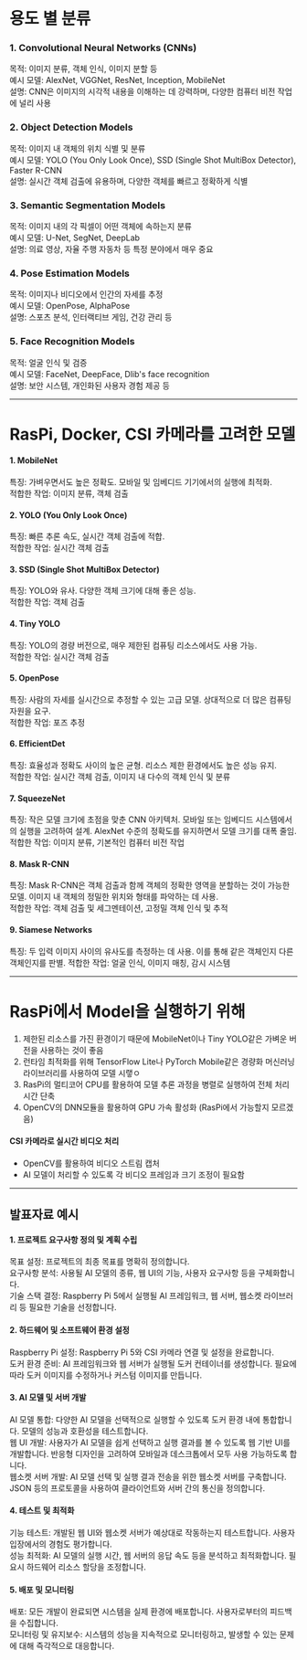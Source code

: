 # 용도 별 분류

### 1. Convolutional Neural Networks (CNNs)
목적: 이미지 분류, 객체 인식, 이미지 분할 등 <br/>
예시 모델: AlexNet, VGGNet, ResNet, Inception, MobileNet <br/>
설명: CNN은 이미지의 시각적 내용을 이해하는 데 강력하며, 다양한 컴퓨터 비전 작업에 널리 사용

### 2. Object Detection Models
목적: 이미지 내 객체의 위치 식별 및 분류 <br/>
예시 모델: YOLO (You Only Look Once), SSD (Single Shot MultiBox Detector), Faster R-CNN <br/>
설명: 실시간 객체 검출에 유용하며, 다양한 객체를 빠르고 정확하게 식별

### 3. Semantic Segmentation Models
목적: 이미지 내의 각 픽셀이 어떤 객체에 속하는지 분류 <br/>
예시 모델: U-Net, SegNet, DeepLab <br/>
설명: 의료 영상, 자율 주행 자동차 등 특정 분야에서 매우 중요

### 4. Pose Estimation Models
목적: 이미지나 비디오에서 인간의 자세를 추정 <br/>
예시 모델: OpenPose, AlphaPose <br/>
설명: 스포츠 분석, 인터랙티브 게임, 건강 관리 등

### 5. Face Recognition Models
목적: 얼굴 인식 및 검증 <br/>
예시 모델: FaceNet, DeepFace, Dlib's face recognition <br/>
설명: 보안 시스템, 개인화된 사용자 경험 제공 등

<hr/>

# RasPi, Docker, CSI 카메라를 고려한 모델

#### 1. MobileNet
특징: 가벼우면서도 높은 정확도. 모바일 및 임베디드 기기에서의 실행에 최적화. <br/>
적합한 작업: 이미지 분류, 객체 검출

#### 2. YOLO (You Only Look Once)
특징: 빠른 추론 속도, 실시간 객체 검출에 적합. <br/>
적합한 작업: 실시간 객체 검출

#### 3. SSD (Single Shot MultiBox Detector)
특징: YOLO와 유사. 다양한 객체 크기에 대해 좋은 성능. <br/>
적합한 작업: 객체 검출

#### 4. Tiny YOLO
특징: YOLO의 경량 버전으로, 매우 제한된 컴퓨팅 리소스에서도 사용 가능. <br/>
적합한 작업: 실시간 객체 검출

#### 5. OpenPose
특징: 사람의 자세를 실시간으로 추정할 수 있는 고급 모델. 상대적으로 더 많은 컴퓨팅 자원을 요구. <br/>
적합한 작업: 포즈 추정

#### 6. EfficientDet
특징: 효율성과 정확도 사이의 높은 균형. 리소스 제한 환경에서도 높은 성능 유지. <br/>
적합한 작업: 실시간 객체 검출, 이미지 내 다수의 객체 인식 및 분류

#### 7. SqueezeNet
특징: 작은 모델 크기에 초점을 맞춘 CNN 아키텍처. 모바일 또는 임베디드 시스템에서의 실행을 고려하여 설계. AlexNet 수준의 정확도를 유지하면서 모델 크기를 대폭 줄임. <br/>
적합한 작업: 이미지 분류, 기본적인 컴퓨터 비전 작업

#### 8. Mask R-CNN
특징: Mask R-CNN은 객체 검출과 함께 객체의 정확한 영역을 분할하는 것이 가능한 모델. 이미지 내 객체의 정밀한 위치와 형태를 파악하는 데 사용. <br/>
적합한 작업: 객체 검출 및 세그멘테이션, 고정밀 객체 인식 및 추적

#### 9. Siamese Networks
특징: 두 입력 이미지 사이의 유사도를 측정하는 데 사용. 이를 통해 같은 객체인지 다른 객체인지를 판별.
적합한 작업: 얼굴 인식, 이미지 매칭, 감시 시스템

<hr/>

# RasPi에서 Model을 실행하기 위해

1. 제한된 리소스를 가진 환경이기 때문에 MobileNet이나 Tiny YOLO같은 가벼운 버전을 사용하는 것이 좋음
2. 런타임 최적화를 위해 TensorFlow Lite나 PyTorch Mobile같은 경량화 머신러닝 라이브러리를 사용하여 모델 시랳ㅇ
3. RasPi의 멀티코어 CPU를 활용하여 모델 추론 과정을 병렬로 실행하여 전체 처리 시간 단축
4. OpenCV의 DNN모듈을 활용하여 GPU 가속 활성화 (RasPi에서 가능할지 모르겠음)

#### CSI 카메라로 실시간 비디오 처리
- OpenCV를 활용하여 비디오 스트림 캡처
- AI 모델이 처리할 수 있도록 각 비디오 프레임과 크기 조정이 필요함

<hr/>

## 발표자료 예시
#### 1. 프로젝트 요구사항 정의 및 계획 수립
목표 설정: 프로젝트의 최종 목표를 명확히 정의합니다. <br/>
요구사항 분석: 사용될 AI 모델의 종류, 웹 UI의 기능, 사용자 요구사항 등을 구체화합니다. <br/>
기술 스택 결정: Raspberry Pi 5에서 실행될 AI 프레임워크, 웹 서버, 웹소켓 라이브러리 등 필요한 기술을 선정합니다.

#### 2. 하드웨어 및 소프트웨어 환경 설정
Raspberry Pi 설정: Raspberry Pi 5와 CSI 카메라 연결 및 설정을 완료합니다. <br/>
도커 환경 준비: AI 프레임워크와 웹 서버가 실행될 도커 컨테이너를 생성합니다. 필요에 따라 도커 이미지를 수정하거나 커스텀 이미지를 만듭니다.

#### 3. AI 모델 및 서버 개발
AI 모델 통합: 다양한 AI 모델을 선택적으로 실행할 수 있도록 도커 환경 내에 통합합니다. 모델의 성능과 호환성을 테스트합니다. <br/>
웹 UI 개발: 사용자가 AI 모델을 쉽게 선택하고 실행 결과를 볼 수 있도록 웹 기반 UI를 개발합니다. 반응형 디자인을 고려하여 모바일과 데스크톱에서 모두 사용 가능하도록 합니다. <br/>
웹소켓 서버 개발: AI 모델 선택 및 실행 결과 전송을 위한 웹소켓 서버를 구축합니다. JSON 등의 프로토콜을 사용하여 클라이언트와 서버 간의 통신을 정의합니다.

#### 4. 테스트 및 최적화
기능 테스트: 개발된 웹 UI와 웹소켓 서버가 예상대로 작동하는지 테스트합니다. 사용자 입장에서의 경험도 평가합니다. <br/>
성능 최적화: AI 모델의 실행 시간, 웹 서버의 응답 속도 등을 분석하고 최적화합니다. 필요시 하드웨어 리소스 할당을 조정합니다.

#### 5. 배포 및 모니터링
배포: 모든 개발이 완료되면 시스템을 실제 환경에 배포합니다. 사용자로부터의 피드백을 수집합니다. <br/>
모니터링 및 유지보수: 시스템의 성능을 지속적으로 모니터링하고, 발생할 수 있는 문제에 대해 즉각적으로 대응합니다. <br/>
